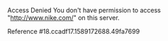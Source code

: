 Access Denied You don't have permission to access "http://www.nike.com/" on this server.

Reference #18.ccadf17.1589172688.49fa7699